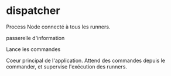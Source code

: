# dispatcher

Process Node connecté à tous les runners.

passerelle d'information

Lance les commandes 

Coeur principal de l'application. Attend des commandes depuis le commander, et supervise l'exécution des runners.
